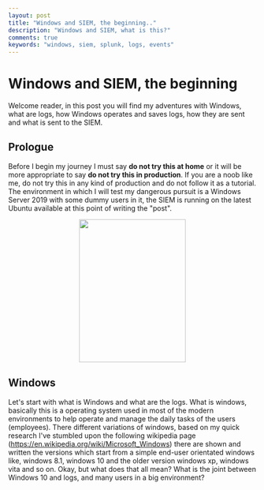 ```yaml
---
layout: post
title: "Windows and SIEM, the beginning.."
description: "Windows and SIEM, what is this?"
comments: true
keywords: "windows, siem, splunk, logs, events"
---
```


# Windows and SIEM, the beginning

Welcome reader, in this post you will find my adventures with Windows, what are logs, how Windows operates and saves logs, how they are sent and what is sent to the SIEM.

## Prologue

Before I begin my journey I must say **do not try this at home** or it will be more appropriate to say **do not try this in production**. If you are a noob like me, do not try this in any kind of production and do not follow it as a tutorial. The environment in which I will test my dangerous pursuit is a Windows Server 2019 with some dummy users in it, the SIEM is running on the latest Ubuntu available at this point of writing the "post".

<div style="text-align:center"><img src="https://imgflip.com/5in8nn.jpg" width="216" height="290"></div>

## Windows

Let's start with what is Windows and what are the logs. What is windows, basically this is a operating system used in most of the modern environments to help operate and manage the daily tasks of the users (employees). There different variations of windows, based on my quick research I've stumbled upon the following wikipedia page (https://en.wikipedia.org/wiki/Microsoft_Windows) there are shown and written the versions which start from a simple end-user orientated windows like, windows 8.1, windows 10 and the older version windows xp, windows vita and so on. Okay, but what does that all mean? What is the joint between Windows 10 and logs, and many users in a big environment? 

